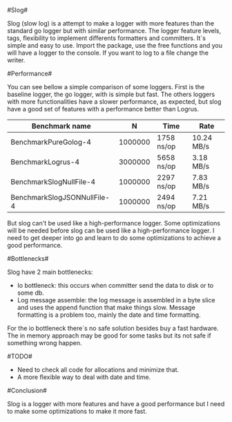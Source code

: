 #Slog#

Slog (slow log) is a attempt to make a logger with more features than the standard go logger
but with similar performance. The logger feature levels, tags, flexibility to
implement differents formatters and committers. It´s simple and easy to
use. Import the package, use the free functions and you will have a logger
to the console. If you want to log to a file change the writer.

#Performance#

You can see bellow a simple comparison of some loggers.
First is the baseline logger, the go logger, with is simple but fast.
The others loggers with more functionalities have a slower performance,
as expected, but slog have a good set of features with a performance better
than Logrus.

Benchmark name | N | Time | Rate
--------------------|-------|----------|-----------
BenchmarkPureGolog-4|1000000|1758 ns/op|10.24 MB/s
BenchmarkLogrus-4|3000000|5658 ns/op|3.18 MB/s
BenchmarkSlogNullFile-4|1000000|2297 ns/op|7.83 MB/s
BenchmarkSlogJSONNullFile-4|1000000|2494 ns/op|7.21 MB/s

But slog can't be used like a high-performance logger. 
Some optimizations will be needed before slog can be used like a 
high-performance logger. I need to get deeper into go and learn 
to do some optimizations to achieve a good performance.

#Bottlenecks#

Slog have 2 main bottlenecks:

- Io bottleneck: this occurs when committer send the data to disk or to some db.
- Log message assemble: the log message is assembled in a byte slice and uses the append
function that make things slow. Message formatting is a problem too, mainly the
date and time formatting.

For the io bottleneck there´s no safe solution besides buy a fast hardware. The
in memory approach may be good for some tasks but its not safe if something
wrong happen.

#TODO#

- Need to check all code for allocations and minimize that.
- A more flexible way to deal with date and time.

#Conclusion#

Slog is a logger with more features and have a good performance but I need
to make some optimizations to make it more fast.
